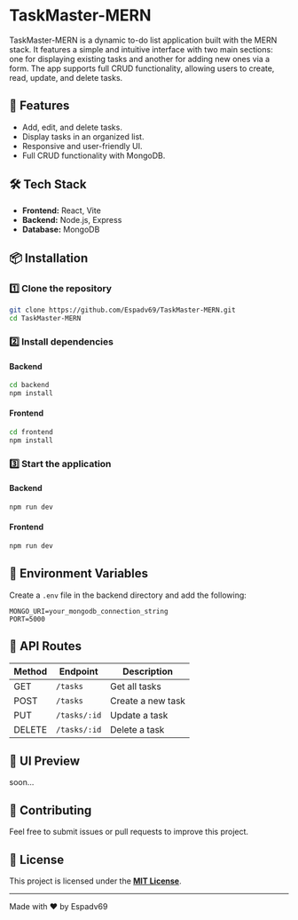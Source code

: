 # TaskMaster-MERN

TaskMaster-MERN is a dynamic to-do list application built with the MERN stack. It features a simple and intuitive interface with two main sections: one for displaying existing tasks and another for adding new ones via a form. The app supports full CRUD functionality, allowing users to create, read, update, and delete tasks.

## 🚀 Features

- Add, edit, and delete tasks.
- Display tasks in an organized list.
- Responsive and user-friendly UI.
- Full CRUD functionality with MongoDB.

## 🛠 Tech Stack

- **Frontend:** React, Vite
- **Backend:** Node.js, Express
- **Database:** MongoDB

## 📦 Installation

### 1️⃣ Clone the repository

```sh
git clone https://github.com/Espadv69/TaskMaster-MERN.git
cd TaskMaster-MERN
```

### 2️⃣ Install dependencies

#### Backend

```sh
cd backend
npm install
```

#### Frontend

```sh
cd frontend
npm install
```

### 3️⃣ Start the application

#### Backend

```sh
npm run dev
```

#### Frontend

```sh
npm run dev
```

## 🔧 Environment Variables

Create a `.env` file in the backend directory and add the following:

```env
MONGO_URI=your_mongodb_connection_string
PORT=5000
```

## 📜 API Routes

| Method | Endpoint     | Description       |
| ------ | ------------ | ----------------- |
| GET    | `/tasks`     | Get all tasks     |
| POST   | `/tasks`     | Create a new task |
| PUT    | `/tasks/:id` | Update a task     |
| DELETE | `/tasks/:id` | Delete a task     |

## 🎨 UI Preview

soon...

## 🤝 Contributing

Feel free to submit issues or pull requests to improve this project.

## 📄 License

This project is licensed under the **[MIT License](https://opensource.org/license/mit)**.

---

Made with ❤️ by Espadv69
